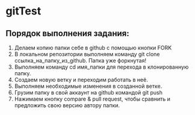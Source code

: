 # gitTest
## Порядок выполнения задания: 
1. Делаем копию папки себе в github с помощью кнопки FORK
2. В локальном репозитории выполняем команду git clone ссылка_на_папку_из_github. Папка уже форкнутая!
3. Выполняем команду cd имя_папки для перехода в клонированную папку.
4. Создаем новую ветку и переходим работать в неё. 
5. Выполняем необходимые изменения в созданной ветке. 
6. Грузим папку в свой аккаунт на github командой git push
7.  Нажимаем кнопку compare & pull request, чтобы сравнить и предложить свою версию автору папки.
